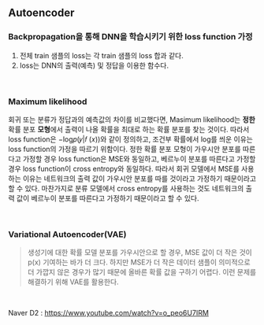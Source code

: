 ## Autoencoder



### Backpropagation을 통해 DNN을 학습시키기 위한 loss function 가정

1. 전체 train 샘플의 loss는 각 train 샘플의 loss 합과 같다.
2. loss는 DNN의 출력(예측) 및 정답을 이용한 함수다.

</br>

### Maximum likelihood

회귀 또는 분류가 정답과의 예측값의 차이를 비교했다면, Masimum likelihood는 **정한** 확률 분포 **모형**에서 출력이 나올 확률을 최대로 하는 확률 분포를 찾는 것이다. 따라서 loss function은  −log𝑝(𝑦|𝑓 (𝑥))와 같이 정의하고, 조건부 확률에서 log를 씌운 이유는 loss function의 가정을 따르기 위함이다. 정한 확률 분포 모형이 가우시안 분포를 따른다고 가정할 경우 loss function은 MSE와 동일하고, 베르누이 분포를 따른다고 가정할 경우 loss function이 cross entropy와 동일하다. 따라서 회귀 모델에서 MSE를 사용하는 이유는 네트워크의 출력 값이 가우시안 분포를 따를 것이라고 가정하기 때문이라고 할 수 있다. 마찬가지로 분류 모델에서 cross entropy를 사용하는 것도 네트워크의 출력 값이 베르누이 분포를 따른다고 가정하기 때문이라고 할 수 있다.

</br>

### Variational Autoencoder(VAE)

>  생성기에 대한 확률 모델 분포를 가우시안으로 할 경우, MSE 값이 더 작은 것이 p(x) 기여하는 바가 더 크다. 하지만 MSE가 더 작은 데이터 샘플이 의미적으로 더 가깝지 않은 경우가 많기 때문에 올바른 확률 값을 구하기 어렵다. 이런 문제를 해결하기 위해 VAE를 활용한다.

</br>

Naver D2 : https://www.youtube.com/watch?v=o_peo6U7IRM

